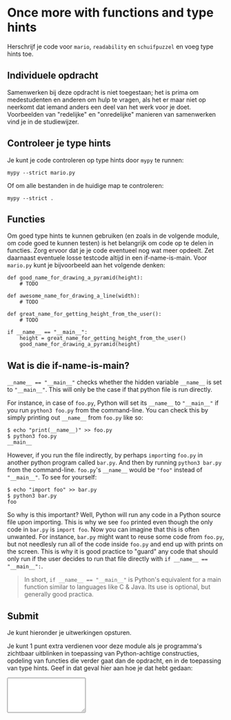 # Once more with functions and type hints

Herschrijf je code voor `mario`, `readability` en `schuifpuzzel` en voeg type hints toe.


## Individuele opdracht

Samenwerken bij deze opdracht is niet toegestaan; het is prima om medestudenten en anderen om hulp te vragen, als het er maar niet op neerkomt dat iemand anders een deel van het werk voor je doet. Voorbeelden van "redelijke" en "onredelijke" manieren van samenwerken vind je in de studiewijzer.


## Controleer je type hints

Je kunt je code controleren op type hints door `mypy` te runnen:

    mypy --strict mario.py

Of om alle bestanden in de huidige map te controleren:

    mypy --strict .


## Functies

Om goed type hints te kunnen gebruiken (en zoals in de volgende module, om code goed te kunnen testen) is het belangrijk om code op te delen in functies. Zorg ervoor dat je je code eventueel nog wat meer opdeelt. Zet daarnaast eventuele losse testcode altijd in een if-name-is-main. Voor `mario.py` kunt je bijvoorbeeld aan het volgende denken:

    def good_name_for_drawing_a_pyramid(height):
        # TODO

    def awesome_name_for_drawing_a_line(width):
        # TODO

    def great_name_for_getting_height_from_the_user():
        # TODO

    if __name__ == "__main__":
        height = great_name_for_getting_height_from_the_user()
        good_name_for_drawing_a_pyramid(height)


## Wat is die if-name-is-main?

`__name__ == "__main__"` checks whether the hidden variable `__name__` is set to `"__main__"`. This will only be the case if that python file is run directly. 

For instance, in case of `foo.py`, Python will set its `__name__` to `"__main__"` if you run `python3 foo.py` from the command-line. You can check this by simply printing out `__name__` from `foo.py` like so:

    $ echo "print(__name__)" >> foo.py
    $ python3 foo.py
    __main__

However, if you run the file indirectly, by perhaps `import`ing `foo.py` in another python program called `bar.py`. And then by running `python3 bar.py` from the command-line. `foo.py`'s `__name__` would be `"foo"` instead of `"__main__"`. To see for yourself:

    $ echo "import foo" >> bar.py
    $ python3 bar.py
    foo

So why is this important? Well, Python will run any code in a Python source file upon importing. This is why we see `foo` printed even though the only code in `bar.py` is `import foo`. Now you can imagine that this is often unwanted. For instance, `bar.py` might want to reuse some code from `foo.py`, but not needlesly run all of the code inside `foo.py` and end up with prints on the screen. This is why it is good practice to "guard" any code that should only run if the user decides to run that file directly with `if __name__ == "__main__":`.  

> In short, `if __name__ == "__main__"` is Python's equivalent for a main function similar to languages like C & Java. Its use is optional, but generally good practica.


## Submit

Je kunt hieronder je uitwerkingen opsturen.

Je kunt 1 punt extra verdienen voor deze module als je programma's zichtbaar uitblinken in toepassing van Python-achtige constructies, opdeling van functies die verder gaat dan de opdracht, en in de toepassing van type hints. Geef in dat geval hier aan hoe je dat hebt gedaan:

<textarea name="form[extra_punt]" rows="5" required=""></textarea>
